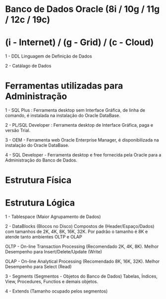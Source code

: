 # Banco de Dados Oracle (8i / 10g / 11g / 12c / 19c)
# (i - Internet) / (g - Grid) / (c - Cloud)

1 - DDL Linguagem de Definição de Dados

2 - Catálago de Dados

# Ferramentas utilizadas para Administração
1 - SQL Plus : Ferramenta desktop sem Interface Gráfica, de linha de comando, é instalada na instalação do Oracle DataBase.

2 - PL/SQL Developer : Ferramenta desktop de Interface Gráfica, paga e versão Trial.

3 - OEM - Ferramenta web Oracle Enterprise Manager, é disponibilizada na instalação do Oracle DataBase.

4 - SQL Developer - Ferramenta desktop e free fornecida pela Oracle para a Administração do Banco de Dados.

# Estrutura Física

# Estrutura Lógica
1 - Tablespace (Maior Agrupamento de Dados)

2 - DataBlocks (Blocos no Disco)
Compostos de (Header/Espaço/Dados) com tamanhos de 2K, 4K, 8K, 16K, 32K. Por padrão o tamanho é 8K e atende tanto ambientes OLTP e OLAP

OLTP - On-line Transaction Processing (Recomendado 2K, 4K, 8K). Melhor Desempenho para Insert/Delete/Update (Write)

OLAP - On-line Analytical Processing (Recomendado 8K, 16K, 32K). Melhor Desempenho para Select (Read)

3 - Segments (Segmentos - Objetos do Banco de Dados)
Tabelas, Índices, View, Procedures, Functios e demais objetos.

4 - Extends (Tamanho ocupado pelos segmentos)
